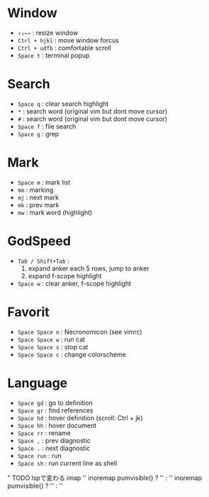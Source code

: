 # Window
- `↑↓←→` : resize window
- `Ctrl + hjkl` : move window forcus
- `Ctrl + udfb` : comfortable scroll
- `Space t` : terminal popup

# Search
- `Space q` : clear search highlight
- `*` : search word (original vim but dont move cursor)
- `#` : search word (original vim but dont move cursor)
- `Space f` : file search
- `Space g` : grep

# Mark
- `Space m` : mark list
- `mm` : marking
- `mj` : next mark
- `mk` : prev mark
- `mw` : mark word (highlight)

# GodSpeed
- `Tab / Shift+Tab` : 
  1. expand anker each 5 rows, jump to anker
  2. expand f-scope highlight
- `Space w` : clear anker, f-scope highlight

# Favorit
- `Space Space n` : Necronomicon (see vimrc)
- `Space Space w` : run cat
- `Space Space s` : stop cat
- `Space Space c` : change colorscheme

# Language
- `Space gd` : go to definition
- `Space gr` : find references
- `Space hd` : hover definition (scroll: Ctrl + jk)
- `Space hh` : hover document
- `Space rr` : rename
- `Space ,` : prev diagnostic
- `Space .` : next diagnostic
- `Space run` : run
- `Space sh` : run current line as shell

" TODO lspで変わる
imap <expr> <Tab> '<C-n>'
inoremap <expr> <S-Tab> pumvisible() ? '<C-p>' : '<S-Tab>'
inoremap <expr> <CR> pumvisible() ? '<C-y>' : '<CR>'
